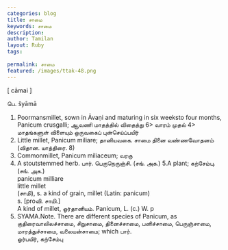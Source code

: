 ```yaml
---
categories: blog
title: சாமை
keywords: சாமை
description: 
author: Tamilan
layout: Ruby
tags: 
 
permalink: சாமை
featured: /images/ttak-48.png
---
```

  
[ cāmai ]  
  
பெ. šyāmā  
1. Poormansmillet, sown in Āvaṇi and maturing in six weeksto four months, Panicum crusgalli; ஆவணி மாதத்தில் விதைத்து 6> வாரம் முதல் 4> மாதங்களுள் விளையும் ஒருவகைப் புன்செய்ப்பயிர்  
2. Little millet, Panicum miliare; தானியவகை. சாமை தினை வண்ணவோதனம் (விதான. யாத்திரை. 8)  
3. Commonmillet, Panicum miliaceum; வரகு  
4. A stoutstemmed herb. பார். பெருநெருஞ்சி. (சங். அக.) 5.A plant; கற்சேம்பு. (சங். அக.)  
panicum milliare  
little millet  
(சாமி), s. a kind of grain, millet (Latin: panicum)  
s. [proவி. சாமி.]  
A kind of millet, ஓர்தானியம். Panicum, L. (c.) W. p  
86. SYAMA.Note. There are different species of Panicum, as குதிரைவாலிலச்சாமை, சிறுசாமை, தினைச்சாமை, பனிச்சாமை, பெருஞ்சாமை, மாரத்துச்சாமை, வலையன்சாமை; which பார்.   
ஓர்பயிர், கற்சேம்பு